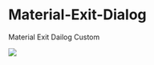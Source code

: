 # Material-Exit-Dialog
Material Exit Dailog Custom
<br>

<img src="https://user-images.githubusercontent.com/76530270/150687909-23fb2d7f-68e2-4493-8998-4a9713f94780.png">
